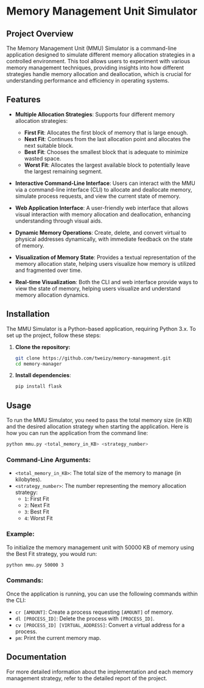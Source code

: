 # Memory Management Unit Simulator

## Project Overview

The Memory Management Unit (MMU) Simulator is a command-line application designed to simulate different memory allocation strategies in a controlled environment. This tool allows users to experiment with various memory management techniques, providing insights into how different strategies handle memory allocation and deallocation, which is crucial for understanding performance and efficiency in operating systems.

## Features

- **Multiple Allocation Strategies**: Supports four different memory allocation strategies:
  - **First Fit**: Allocates the first block of memory that is large enough.
  - **Next Fit**: Continues from the last allocation point and allocates the next suitable block.
  - **Best Fit**: Chooses the smallest block that is adequate to minimize wasted space.
  - **Worst Fit**: Allocates the largest available block to potentially leave the largest remaining segment.

- **Interactive Command-Line Interface**: Users can interact with the MMU via a command-line interface (CLI) to allocate and deallocate memory, simulate process requests, and view the current state of memory.

- **Web Application Interface**: A user-friendly web interface that allows visual interaction with memory allocation and deallocation, enhancing understanding through visual aids.

- **Dynamic Memory Operations**: Create, delete, and convert virtual to physical addresses dynamically, with immediate feedback on the state of memory.

- **Visualization of Memory State**: Provides a textual representation of the memory allocation state, helping users visualize how memory is utilized and fragmented over time.

- **Real-time Visualization**: Both the CLI and web interface provide ways to view the state of memory, helping users visualize and understand memory allocation dynamics.


## Installation

The MMU Simulator is a Python-based application, requiring Python 3.x. To set up the project, follow these steps:

1. **Clone the repository:**
   ```bash
   git clone https://github.com/tweizy/memory-management.git
   cd memory-manager
   ```

2. **Install dependencies**:
   ```bash
   pip install flask
   ```

## Usage

To run the MMU Simulator, you need to pass the total memory size (in KB) and the desired allocation strategy when starting the application. Here is how you can run the application from the command line:

```bash
python mmu.py <total_memory_in_KB> <strategy_number>
```

### Command-Line Arguments:
- `<total_memory_in_KB>`: The total size of the memory to manage (in kilobytes).
- `<strategy_number>`: The number representing the memory allocation strategy:
  - `1`: First Fit
  - `2`: Next Fit
  - `3`: Best Fit
  - `4`: Worst Fit

### Example:

To initialize the memory management unit with 50000 KB of memory using the Best Fit strategy, you would run:

```bash
python mmu.py 50000 3
```

### Commands:
Once the application is running, you can use the following commands within the CLI:
- `cr [AMOUNT]`: Create a process requesting `[AMOUNT]` of memory.
- `dl [PROCESS_ID]`: Delete the process with `[PROCESS_ID]`.
- `cv [PROCESS_ID] [VIRTUAL_ADDRESS]`: Convert a virtual address for a process.
- `pm`: Print the current memory map.

## Documentation

For more detailed information about the implementation and each memory management strategy, refer to the detailed report of the project.
